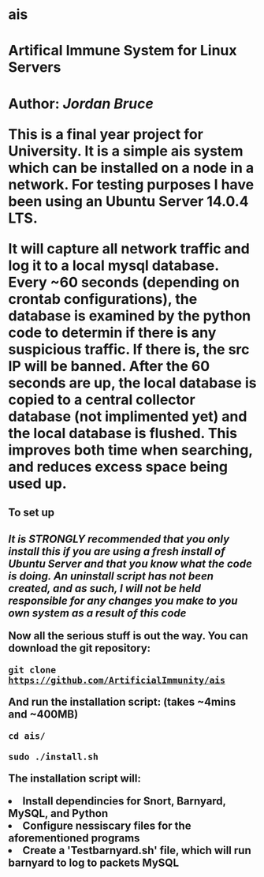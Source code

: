 # ais
<h1>Artifical Immune System for Linux Servers<h1>

Author: <i>Jordan Bruce</i>

This is a final year project for University. It is a simple ais system which can be installed on a node in a network. For testing purposes I have been using an Ubuntu Server 14.0.4 LTS. 

It will capture all network traffic and log it to a local mysql database. Every ~60 seconds (depending on crontab configurations), the database is examined by the python code to determin if there is any suspicious traffic. If there is, the src IP will be banned. After the 60 seconds are up, the local database is copied to a central collector database (not implimented yet) and the local database is flushed. This improves both time when searching, and reduces excess space being used up.

<h2>To set up<h2>

<b><i>It is STRONGLY recommended that you only install this if you are using a fresh install of Ubuntu Server and that you know what the code is doing. An uninstall script has not been created, and as such, I will not be held responsible for any changes you make to you own system as a result of this code</i></b>

Now all the serious stuff is out the way. You can download the git repository:

<code>git clone https://github.com/ArtificialImmunity/ais</code>

And run the installation script:
(takes ~4mins and ~400MB)

<code>cd ais/</code>

<code>sudo ./install.sh</code>

The installation script will:
    <li>Install dependincies for Snort, Barnyard, MySQL, and Python</li>
    <li>Configure nessiscary files for the aforementioned programs</li>
    <li>Create a 'Testbarnyard.sh' file, which will run barnyard to log to packets MySQL</li>
    



